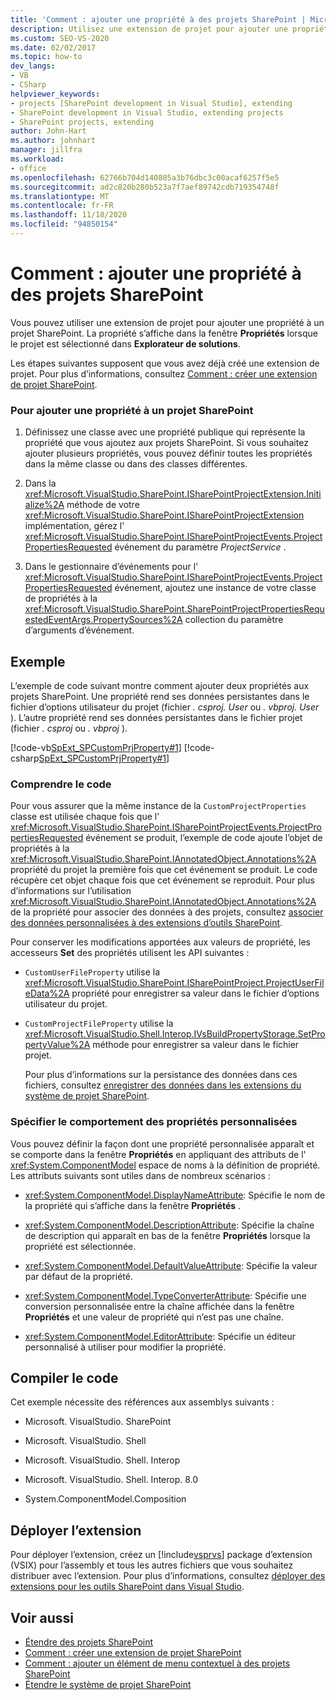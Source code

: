 ```yaml
---
title: 'Comment : ajouter une propriété à des projets SharePoint | Microsoft Docs'
description: Utilisez une extension de projet pour ajouter une propriété à un projet SharePoint. Une propriété apparaît dans la Fenêtre Propriétés lorsque vous sélectionnez le projet dans Explorateur de solutions.
ms.custom: SEO-VS-2020
ms.date: 02/02/2017
ms.topic: how-to
dev_langs:
- VB
- CSharp
helpviewer_keywords:
- projects [SharePoint development in Visual Studio], extending
- SharePoint development in Visual Studio, extending projects
- SharePoint projects, extending
author: John-Hart
ms.author: johnhart
manager: jillfra
ms.workload:
- office
ms.openlocfilehash: 62766b704d140805a3b76dbc3c00acaf6257f5e5
ms.sourcegitcommit: ad2c820b280b523a7f7aef89742cdb719354748f
ms.translationtype: MT
ms.contentlocale: fr-FR
ms.lasthandoff: 11/18/2020
ms.locfileid: "94850154"
---
```

# <a name="how-to-add-a-property-to-sharepoint-projects"></a>Comment : ajouter une propriété à des projets SharePoint
  Vous pouvez utiliser une extension de projet pour ajouter une propriété à un projet SharePoint. La propriété s’affiche dans la fenêtre **Propriétés** lorsque le projet est sélectionné dans **Explorateur de solutions**.

 Les étapes suivantes supposent que vous avez déjà créé une extension de projet. Pour plus d’informations, consultez [Comment : créer une extension de projet SharePoint](../sharepoint/how-to-create-a-sharepoint-project-extension.md).

### <a name="to-add-a-property-to-a-sharepoint-project"></a>Pour ajouter une propriété à un projet SharePoint

1. Définissez une classe avec une propriété publique qui représente la propriété que vous ajoutez aux projets SharePoint. Si vous souhaitez ajouter plusieurs propriétés, vous pouvez définir toutes les propriétés dans la même classe ou dans des classes différentes.

2. Dans la <xref:Microsoft.VisualStudio.SharePoint.ISharePointProjectExtension.Initialize%2A> méthode de votre <xref:Microsoft.VisualStudio.SharePoint.ISharePointProjectExtension> implémentation, gérez l' <xref:Microsoft.VisualStudio.SharePoint.ISharePointProjectEvents.ProjectPropertiesRequested> événement du paramètre *ProjectService* .

3. Dans le gestionnaire d’événements pour l' <xref:Microsoft.VisualStudio.SharePoint.ISharePointProjectEvents.ProjectPropertiesRequested> événement, ajoutez une instance de votre classe de propriétés à la <xref:Microsoft.VisualStudio.SharePoint.SharePointProjectPropertiesRequestedEventArgs.PropertySources%2A> collection du paramètre d’arguments d’événement.

## <a name="example"></a>Exemple
 L’exemple de code suivant montre comment ajouter deux propriétés aux projets SharePoint. Une propriété rend ses données persistantes dans le fichier d’options utilisateur du projet (fichier *. csproj. User* ou *. vbproj. User* ). L’autre propriété rend ses données persistantes dans le fichier projet (fichier *. csproj* ou *. vbproj* ).

 [!code-vb[SpExt_SPCustomPrjProperty#1](../sharepoint/codesnippet/VisualBasic/customspproperty/customproperty.vb#1)]
 [!code-csharp[SpExt_SPCustomPrjProperty#1](../sharepoint/codesnippet/CSharp/customspproperty/customproperty.cs#1)]

### <a name="understand-the-code"></a>Comprendre le code
 Pour vous assurer que la même instance de la `CustomProjectProperties` classe est utilisée chaque fois que l' <xref:Microsoft.VisualStudio.SharePoint.ISharePointProjectEvents.ProjectPropertiesRequested> événement se produit, l’exemple de code ajoute l’objet de propriétés à la <xref:Microsoft.VisualStudio.SharePoint.IAnnotatedObject.Annotations%2A> propriété du projet la première fois que cet événement se produit. Le code récupère cet objet chaque fois que cet événement se reproduit. Pour plus d’informations sur l’utilisation <xref:Microsoft.VisualStudio.SharePoint.IAnnotatedObject.Annotations%2A> de la propriété pour associer des données à des projets, consultez [associer des données personnalisées à des extensions d’outils SharePoint](../sharepoint/associating-custom-data-with-sharepoint-tools-extensions.md).

 Pour conserver les modifications apportées aux valeurs de propriété, les accesseurs **Set** des propriétés utilisent les API suivantes :

- `CustomUserFileProperty` utilise la <xref:Microsoft.VisualStudio.SharePoint.ISharePointProject.ProjectUserFileData%2A> propriété pour enregistrer sa valeur dans le fichier d’options utilisateur du projet.

- `CustomProjectFileProperty` utilise la <xref:Microsoft.VisualStudio.Shell.Interop.IVsBuildPropertyStorage.SetPropertyValue%2A> méthode pour enregistrer sa valeur dans le fichier projet.

  Pour plus d’informations sur la persistance des données dans ces fichiers, consultez [enregistrer des données dans les extensions du système de projet SharePoint](../sharepoint/saving-data-in-extensions-of-the-sharepoint-project-system.md).

### <a name="specify-the-behavior-of-custom-properties"></a>Spécifier le comportement des propriétés personnalisées
 Vous pouvez définir la façon dont une propriété personnalisée apparaît et se comporte dans la fenêtre **Propriétés** en appliquant des attributs de l' <xref:System.ComponentModel> espace de noms à la définition de propriété. Les attributs suivants sont utiles dans de nombreux scénarios :

- <xref:System.ComponentModel.DisplayNameAttribute>: Spécifie le nom de la propriété qui s’affiche dans la fenêtre **Propriétés** .

- <xref:System.ComponentModel.DescriptionAttribute>: Spécifie la chaîne de description qui apparaît en bas de la fenêtre **Propriétés** lorsque la propriété est sélectionnée.

- <xref:System.ComponentModel.DefaultValueAttribute>: Spécifie la valeur par défaut de la propriété.

- <xref:System.ComponentModel.TypeConverterAttribute>: Spécifie une conversion personnalisée entre la chaîne affichée dans la fenêtre **Propriétés** et une valeur de propriété qui n’est pas une chaîne.

- <xref:System.ComponentModel.EditorAttribute>: Spécifie un éditeur personnalisé à utiliser pour modifier la propriété.

## <a name="compile-the-code"></a>Compiler le code
 Cet exemple nécessite des références aux assemblys suivants :

- Microsoft. VisualStudio. SharePoint

- Microsoft. VisualStudio. Shell

- Microsoft. VisualStudio. Shell. Interop

- Microsoft. VisualStudio. Shell. Interop. 8.0

- System.ComponentModel.Composition

## <a name="deploy-the-extension"></a>Déployer l’extension
 Pour déployer l’extension, créez un [!include[vsprvs](../sharepoint/includes/vsprvs-md.md)] package d’extension (VSIX) pour l’assembly et tous les autres fichiers que vous souhaitez distribuer avec l’extension. Pour plus d’informations, consultez [déployer des extensions pour les outils SharePoint dans Visual Studio](../sharepoint/deploying-extensions-for-the-sharepoint-tools-in-visual-studio.md).

## <a name="see-also"></a>Voir aussi
- [Étendre des projets SharePoint](../sharepoint/extending-sharepoint-projects.md)
- [Comment : créer une extension de projet SharePoint](../sharepoint/how-to-create-a-sharepoint-project-extension.md)
- [Comment : ajouter un élément de menu contextuel à des projets SharePoint](../sharepoint/how-to-add-a-shortcut-menu-item-to-sharepoint-projects.md)
- [Étendre le système de projet SharePoint](../sharepoint/extending-the-sharepoint-project-system.md)
